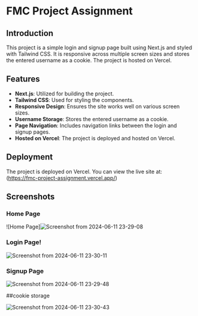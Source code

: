 # FMC Project Assignment

## Introduction

This project is a simple login and signup page built using Next.js and styled with Tailwind CSS. It is responsive across multiple screen sizes and stores the entered username as a cookie. The project is hosted on Vercel.

## Features

- **Next.js**: Utilized for building the project.
- **Tailwind CSS**: Used for styling the components.
- **Responsive Design**: Ensures the site works well on various screen sizes.
- **Username Storage**: Stores the entered username as a cookie.
- **Page Navigation**: Includes navigation links between the login and signup pages.
- **Hosted on Vercel**: The project is deployed and hosted on Vercel.



## Deployment

The project is deployed on Vercel. You can view the live site at:
(https://fmc-project-assignment.vercel.app/)


## Screenshots

### Home Page
![Home Page]![Screenshot from 2024-06-11 23-29-08](https://github.com/KunalJoya008/fmc-project-assignment/assets/163138918/861cb4fe-71f6-4568-876a-04ffb2a067d1)


### Login Page!
![Screenshot from 2024-06-11 23-30-11](https://github.com/KunalJoya008/fmc-project-assignment/assets/163138918/a0fcdb5f-1805-4195-99cf-def1510b5d75)


### Signup Page

![Screenshot from 2024-06-11 23-29-48](https://github.com/KunalJoya008/fmc-project-assignment/assets/163138918/941e544d-09f4-4f6d-8dc0-85b694de2104)


##cookie storage

![Screenshot from 2024-06-11 23-30-43](https://github.com/KunalJoya008/fmc-project-assignment/assets/163138918/4cbf6393-b765-4500-80b7-c65f63a7493d)

